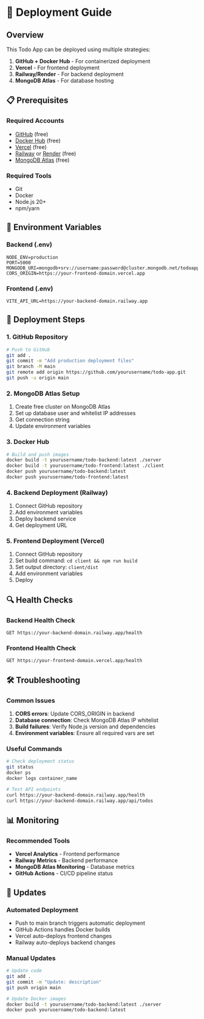# 🚀 Deployment Guide

## Overview
This Todo App can be deployed using multiple strategies:
1. **GitHub + Docker Hub** - For containerized deployment
2. **Vercel** - For frontend deployment
3. **Railway/Render** - For backend deployment
4. **MongoDB Atlas** - For database hosting

## 📋 Prerequisites

### Required Accounts
- [GitHub](https://github.com) (free)
- [Docker Hub](https://hub.docker.com) (free)
- [Vercel](https://vercel.com) (free)
- [Railway](https://railway.app) or [Render](https://render.com) (free)
- [MongoDB Atlas](https://cloud.mongodb.com) (free)

### Required Tools
- Git
- Docker
- Node.js 20+
- npm/yarn

## 🔧 Environment Variables

### Backend (.env)
```
NODE_ENV=production
PORT=5000
MONGODB_URI=mongodb+srv://username:password@cluster.mongodb.net/todoapp
CORS_ORIGIN=https://your-frontend-domain.vercel.app
```

### Frontend (.env)
```
VITE_API_URL=https://your-backend-domain.railway.app
```

## 🚀 Deployment Steps

### 1. GitHub Repository
```bash
# Push to GitHub
git add .
git commit -m "Add production deployment files"
git branch -M main
git remote add origin https://github.com/yourusername/todo-app.git
git push -u origin main
```

### 2. MongoDB Atlas Setup
1. Create free cluster on MongoDB Atlas
2. Set up database user and whitelist IP addresses
3. Get connection string
4. Update environment variables

### 3. Docker Hub
```bash
# Build and push images
docker build -t yourusername/todo-backend:latest ./server
docker build -t yourusername/todo-frontend:latest ./client
docker push yourusername/todo-backend:latest
docker push yourusername/todo-frontend:latest
```

### 4. Backend Deployment (Railway)
1. Connect GitHub repository
2. Add environment variables
3. Deploy backend service
4. Get deployment URL

### 5. Frontend Deployment (Vercel)
1. Connect GitHub repository
2. Set build command: `cd client && npm run build`
3. Set output directory: `client/dist`
4. Add environment variables
5. Deploy

## 🔍 Health Checks

### Backend Health Check
```
GET https://your-backend-domain.railway.app/health
```

### Frontend Health Check
```
GET https://your-frontend-domain.vercel.app/health
```

## 🛠️ Troubleshooting

### Common Issues
1. **CORS errors**: Update CORS_ORIGIN in backend
2. **Database connection**: Check MongoDB Atlas IP whitelist
3. **Build failures**: Verify Node.js version and dependencies
4. **Environment variables**: Ensure all required vars are set

### Useful Commands
```bash
# Check deployment status
git status
docker ps
docker logs container_name

# Test API endpoints
curl https://your-backend-domain.railway.app/health
curl https://your-backend-domain.railway.app/api/todos
```

## 📊 Monitoring

### Recommended Tools
- **Vercel Analytics** - Frontend performance
- **Railway Metrics** - Backend performance
- **MongoDB Atlas Monitoring** - Database metrics
- **GitHub Actions** - CI/CD pipeline status

## 🔄 Updates

### Automated Deployment
- Push to main branch triggers automatic deployment
- GitHub Actions handles Docker builds
- Vercel auto-deploys frontend changes
- Railway auto-deploys backend changes

### Manual Updates
```bash
# Update code
git add .
git commit -m "Update: description"
git push origin main

# Update Docker images
docker build -t yourusername/todo-backend:latest ./server
docker push yourusername/todo-backend:latest
```
